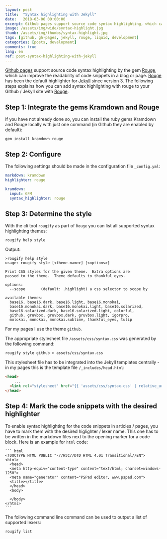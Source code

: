 ```yaml
---
layout: post
title:  "Syntax highlighting with Jekyll"
date:   2018-03-06 09:00:00
excerpt: Github pages support source code syntax highlighting, which can improve the readability of code snippets in a blog or page. This post explains, how it can be activated. 
image: /assets/img/wide/syntax-highlight.jpg
thumb: /assets/img/thumbs/syntax-highlight.jpg
tags: [github, gh-pages, jekyll, rouge, liquid, development]
categories: [posts, development]
comments: true
lang: en
ref: post-syntax-highlighting-with-jekyll
---
```


[Github pages](https://pages.github.com/) support source code syntax highlighting by the gem 
[Rouge](https://github.com/jneen/rouge), which can improve the readability of code snippets in a blog or page.
[Rouge](https://github.com/jneen/rouge) has been the default highlighter for [Jekyll](https://jekyllrb.com/) since version 3. The following steps explains how you can add syntax highlighting with rouge to your Github / Jekyll site with [Rouge](https://github.com/jneen/rouge).

## Step 1: Integrate the gems Kramdown and Rouge

If you have not already done so, you can install the ruby gems Kramdown and Rouge locally with just one command (in Github they are enabled by default):

``` shell
gem install kramdown rouge
```

## Step 2: Configure

The following settings should be made in the configuration file `_config.yml`:

``` yaml
markdown: kramdown
highlighter: rouge

kramdown:
  input: GFM
  syntax_highlighter: rouge
```

## Step 3: Determine the style

With the cli tool `rougify` as part of `Rouge` you can list all supported syntax highlighting themes:

``` shell
rougify help style
``` 

Output:

``` shell
>rougify help style
usage: rougify style [<theme-name>] [<options>]

Print CSS styles for the given theme.  Extra options are
passed to the theme.  Theme defaults to thankful_eyes.

options:
  --scope       (default: .highlight) a css selector to scope by

available themes:
  base16, base16.dark, base16.light, base16.monokai, 
  base16.monokai.dark, base16.monokai.light, base16.solarized, 
  base16.solarized.dark, base16.solarized.light, colorful, 
  github, gruvbox, gruvbox.dark, gruvbox.light, igorpro, 
  molokai, monokai, monokai.sublime, thankful_eyes, tulip
```

For my pages I use the theme `github`. 

The appropriate stylesheet file `/assets/css/syntax.css` was generated by the following command:

``` shell
rougify style github > assets/css/syntax.css
```

This stylesheet file has to be integrated into the Jekyll templates centrally - in my pages this is the template file `/_includes/head.html`:

``` html
<head>
    ...
  <link rel="stylesheet" href="{{ 'assets/css/syntax.css' | relative_url }}" />
</head>

```

## Step 4: Mark the code snippets with the desired highlighter

To enable syntax highlighting for the code snippets in articles / pages, you have to mark them with the desired higlighter / lexer name. This one has to be written in the markdown files next to the opening marker for a code block. Here is an example for `html` code:

    ``` html
    <!DOCTYPE HTML PUBLIC "-//W3C//DTD HTML 4.01 Transitional//EN">
    <html>
      <head>
      <meta http-equiv="content-type" content="text/html; charset=windows-1250">
      <meta name="generator" content="PSPad editor, www.pspad.com">
      <title></title>
      </head>
      <body>
    
      </body>
    </html>
    ```

The following command line command can be used to output a list of supported lexers:

``` shell
rougify list
```
